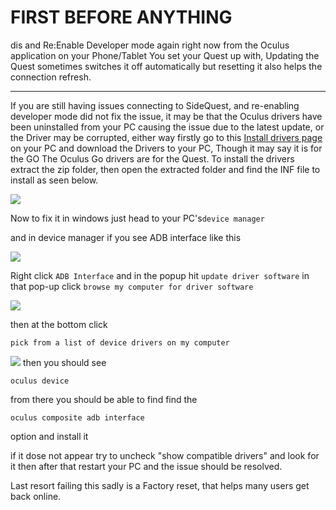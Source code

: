 # FIRST BEFORE ANYTHING 
dis and Re:Enable Developer mode again right now from the Oculus application on your Phone/Tablet You set your Quest up with, Updating the Quest sometimes switches it off automatically but resetting it also helps the connection refresh.

----

If you are still having issues connecting to SideQuest, and re-enabling developer mode did not fix the issue,
it may be that the Oculus drivers have been uninstalled from your PC causing the issue due to the latest update, or the Driver may be corrupted, either way firstly go to this [Install drivers page](https://developer.oculus.com/downloads/package/oculus-go-adb-drivers/) on your PC and download the Drivers to your PC,
Though it may say it is for the GO The Oculus Go drivers are for the Quest.
To install the drivers extract the zip folder, then open the extracted folder and find the INF file to install as seen below.

![](https://sidequestvr.com/assets/images/right-click.png)


Now to fix it in windows just head to your PC's`device manager`

and in device manager if you see ADB interface like this

![](https://cdn.discordapp.com/attachments/615234122604085262/629749839718121546/12.png)


 Right click 
`ADB Interface`
and in the popup hit 
`update driver software`
in that pop-up click 
`browse my computer for driver software`

![](https://camo.githubusercontent.com/ed9362d3ded6cd7c70c3e22810141d7258ad222e/68747470733a2f2f63646e2e646973636f72646170702e636f6d2f6174746163686d656e74732f3538313531393534393032373834343130362f3632393037353838323335383630333830362f53637265656e73686f745f3431302e706e67)

then at the bottom click 

`pick from a list of device drivers on my computer` 

![](https://cdn.discordapp.com/attachments/615234122604085262/629737481708896269/11.png)
then you should see 

`oculus device`

from there you should be able to find find the 

`oculus composite adb interface` 

option and install it 

if it dose not appear try to uncheck "show compatible drivers" and look for it then
after that restart your PC and the issue should be resolved.

Last resort failing this sadly is a Factory reset, that helps many users get back online.